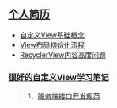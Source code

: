 

## [个人简历](https://github.com/Sum-sdl/StudyNode/blob/master/Self/personal_experience.md)


- [自定义View基础概念](https://github.com/Sum-sdl/StudyNode/blob/master/AndroidNode/%E8%87%AA%E5%AE%9A%E4%B9%89View%E5%9F%BA%E7%A1%80.md)
- [View布局初始化流程](https://github.com/Sum-sdl/StudyNode/blob/master/AndroidNode/View%20%E5%AE%9E%E4%BE%8B%E5%8C%96%E6%B5%81%E7%A8%8B%E4%BB%A5%E5%8F%8A%E7%9B%B8%E5%85%B3%E5%B1%9E%E6%80%A7%E8%AF%B4%E6%98%8E.md)
- [RecyclerView内容高度问题](https://github.com/Sum-sdl/StudyNode/blob/master/AndroidNode/RecyclerView%E5%86%85%E5%AE%B9%E9%AB%98%E5%BA%A6%E9%97%AE%E9%A2%98.md)


### [很好的自定义View学习笔记](https://github.com/GcsSloop/AndroidNote)


>
>1、[服务端接口开发规范](https://github.com/Sum-sdl/StudyNode/blob/master/TeamWork/Interface_development_standard.md)